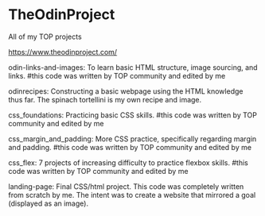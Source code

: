 # TheOdinProject
All of my TOP projects

https://www.theodinproject.com/

odin-links-and-images: To learn basic HTML structure, image sourcing, and links.
    #this code was written by TOP community and edited by me

odinrecipes: Constructing a basic webpage using the HTML knowledge thus far. The spinach tortellini is my own recipe and image.

css_foundations: Practicing basic CSS skills.
    #this code was written by TOP community and edited by me

css_margin_and_padding: More CSS practice, specifically regarding margin and padding.
    #this code was written by TOP community and edited by me

css_flex: 7 projects of increasing difficulty to practice flexbox skills.
    #this code was written by TOP community and edited by me

landing-page: Final CSS/html project. This code was completely written from scratch by me. The intent was to create a website that mirrored a goal (displayed as an image).

